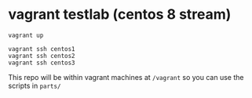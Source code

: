 # vagrant testlab (centos 8 stream)

```
vagrant up

vagrant ssh centos1
vagrant ssh centos2
vagrant ssh centos3
```

This repo will be within vagrant machines at `/vagrant` so you can use the scripts in `parts/` 

